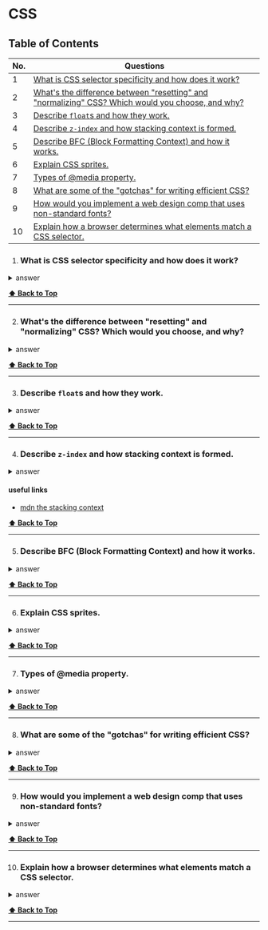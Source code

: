 # CSS

## Table of Contents

| No. | Questions                                                                                                                                                                                       |
| --- | ----------------------------------------------------------------------------------------------------------------------------------------------------------------------------------------------- |
| 1   | [What is CSS selector specificity and how does it work?](#what-is-css-selector-specificity-and-how-does-it-work)                                                                                |
| 2   | [What's the difference between "resetting" and "normalizing" CSS? Which would you choose, and why?](#whats-the-difference-between-resetting-and-normalizing-css-which-would-you-choose-and-why) |
| 3   | [Describe `float`s and how they work.](#describe-floats-and-how-they-work)                                                                                                                      |
| 4   | [Describe `z-index` and how stacking context is formed.](#describe-z-index-and-how-stacking-context-is-formed)                                                                                  |
| 5   | [Describe BFC (Block Formatting Context) and how it works.](#describe-bfc-block-formatting-context-and-how-it-works)                                                                            |
| 6   | [Explain CSS sprites.](#explain-css-sprites)                                                                                                                                                    |
| 7   | [Types of @media property.](#types-of-media-property)                                                                                                                                           |
| 8   | [What are some of the "gotchas" for writing efficient CSS?](#what-are-some-of-the-gotchas-for-writing-efficient-css)                                                                            |
| 9   | [How would you implement a web design comp that uses non-standard fonts?](#how-would-you-implement-a-web-design-comp-that-uses-non-standard-fonts)                                              |
| 10  | [Explain how a browser determines what elements match a CSS selector.](#explain-how-a-browser-determines-what-elements-match-a-css-selector)                                                    |

1. ### What is CSS selector specificity and how does it work?

<details>
<summary>answer</summary>

#### useful links

- [mdn specificity](https://developer.mozilla.org/en-US/docs/Web/CSS/Specificity)

</details>

**[⬆ Back to Top](#table-of-contents)**

---

2. ### What's the difference between "resetting" and "normalizing" CSS? Which would you choose, and why?

<details>
<summary>answer</summary>

- _Resetting_ - is meant to strip all default browser styling.
- _Normalizing_ - preserves useful default styles.

</details>

**[⬆ Back to Top](#table-of-contents)**

---

3. ### Describe `float`s and how they work.

<details>
<summary>answer</summary>

Flex is a CSS positioning property. Floated elements remain as part of the flow
of the page, and will affect the positioning of other elements, unlike
`position: absolute` elements, which are removed from the flow of the page.

</details>

**[⬆ Back to Top](#table-of-contents)**

---

4. ### Describe `z-index` and how stacking context is formed.

<details>
<summary>answer</summary>

The `z-index` property in CSS controls the vertical stacking order of elements
that overlap. `z-index` only affects elements that have a `position` value which
is not `static`. Without any `z-index` value, elements stack in the order that
they appear in the DOM.

</details>

#### useful links

- [mdn the stacking context](https://developer.mozilla.org/en-US/docs/Web/CSS/CSS_Positioning/Understanding_z_index/The_stacking_context)

**[⬆ Back to Top](#table-of-contents)**

---

5. ### Describe BFC (Block Formatting Context) and how it works.

<details>
<summary>answer</summary>

#### useful links

- [mdn BFC](https://developer.mozilla.org/en-US/docs/Web/Guide/CSS/Block_formatting_context)
- [so How does the CSS Block Formatting Context work?](https://stackoverflow.com/questions/6196725/how-does-the-css-block-formatting-context-work)

</details>

**[⬆ Back to Top](#table-of-contents)**

---

6. ### Explain CSS sprites.

<details>
<summary>answer</summary>

#### useful links

- [mdn Implementing image sprites in CSS](https://developer.mozilla.org/en-US/docs/Web/CSS/CSS_Images/Implementing_image_sprites_in_CSS)

</details>

**[⬆ Back to Top](#table-of-contents)**

---

7. ### Types of @media property.

<details>
<summary>answer</summary>

#### useful links

- [mdn @media](https://developer.mozilla.org/en-US/docs/Web/CSS/@media#media_types)

</details>

**[⬆ Back to Top](#table-of-contents)**

---

8. ### What are some of the "gotchas" for writing efficient CSS?

<details>
<summary>answer</summary>

Understand that browsers match selectors from rightmost (key selector) to left.
Browsers filter out elements in the DOM according to the key selector and
traverse up its parent elements to determine matches. The shorter the length of
the selector chain, the faster the browser can determine if that element
matches the selector. Hence avoid key selectors that are tag and universal
selectors. They match a large number of elements and browsers will have to do
more work in determining if the parent do match.

Be aware of which CSS properties trigger reflow, repaint, and compositing.
Avoid writing styles that change the layout (trigger reflow) where possible.

</details>

**[⬆ Back to Top](#table-of-contents)**

---

9. ### How would you implement a web design comp that uses non-standard fonts?

<details>
<summary>answer</summary>

Use `@font-face` and define `font-family` for different `font-weight`s.

</details>

**[⬆ Back to Top](#table-of-contents)**

---

10. ### Explain how a browser determines what elements match a CSS selector.

<details>
<summary>answer</summary>

Browsers match selectors from rightmost (key selector) to left. Browsers filter
out elements in the DOM accodring to the key selector and traverse up its
parent elements to determine matches. The shorter the length of the selector
chain, the faster the browser can determine if that element matches the
selector.

For example with this selector `p span`, browsers firstly find all the `<span>`
elements and traverse up its parent all the way up to the root to find the
`<p>` element. For a particular `<span>`, as soon as it find a `<p>`, it knows
that the `<span>` matches and can stop its matching.

</details>

**[⬆ Back to Top](#table-of-contents)**

---
